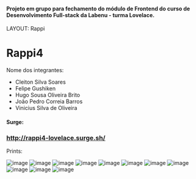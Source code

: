 #### Projeto em grupo para fechamento do módulo de Frontend do curso de Desenvolvimento Full-stack da Labenu - turma Lovelace.

LAYOUT: Rappi

# Rappi4

Nome dos integrantes: 
- Cleiton Silva Soares
- Felipe Gushiken
- Hugo Sousa Oliveira Brito
- João Pedro Correia Barros
- Vinicius Silva de Oliveira

#### Surge: 

### http://rappi4-lovelace.surge.sh/

Prints:

![image](https://user-images.githubusercontent.com/66282957/133003984-3b83a37a-f102-4926-9430-96050752ca83.png)
![image](https://user-images.githubusercontent.com/66282957/133003996-bf7018e5-2a81-4978-bf7f-ed0696e71352.png)
![image](https://user-images.githubusercontent.com/66282957/133004003-4db51173-688f-4b4f-b8fa-f6db60b6d06f.png)
![image](https://user-images.githubusercontent.com/73656973/133023494-cbaf260a-e818-4ac8-b357-b37a7e78ae8a.png)
![image](https://user-images.githubusercontent.com/73656973/133023525-2fa9e0d5-d60d-4627-a383-20ac030d6dee.png)
![image](https://user-images.githubusercontent.com/73656973/133023554-8e0077f0-53bc-4169-ba2a-e25a81218b79.png)
![image](https://user-images.githubusercontent.com/73656973/133023589-b7526f9b-88de-4ff8-86f7-72bd11729158.png)
![image](https://user-images.githubusercontent.com/73656973/133023632-791c4d0c-de40-49d5-8b76-9fb0d728e4f7.png)
![image](https://user-images.githubusercontent.com/73656973/133023649-7def075f-23de-4f0d-98c5-b7c2caf0eef3.png)
![image](https://user-images.githubusercontent.com/73656973/133023665-b8a9f342-60a2-4e21-96ca-c5424c01ae6b.png)
![image](https://user-images.githubusercontent.com/73656973/133023682-eaa2c99a-e414-4e36-99e3-9b7f65ca93e8.png)


